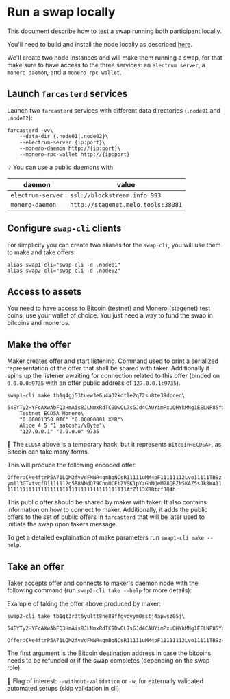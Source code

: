 # Run a swap locally

This document describe how to test a swap running both participant locally.

You'll need to build and install the node locally as described [here](../README.md#locally).

We'll create two node instances and will make them running a swap, for that make sure to have access to the three services: an `electrum server`, a `monero daemon`, and a `monero rpc wallet`.

## Launch `farcasterd` services

Launch two `farcasterd` services with different data directories (`.node01` and `.node02`):

```
farcasterd -vv\
    --data-dir {.node01|.node02}\
    --electrum-server {ip:port}\
    --monero-daemon http://{ip:port}\
    --monero-rpc-wallet http://{ip:port}
```

:bulb: You can use a public daemons with

| daemon            | value                              |
| ----------------- | ---------------------------------- |
| `electrum-server` | `ssl://blockstream.info:993`       |
| `monero-daemon`   | `http://stagenet.melo.tools:38081` |

## Configure `swap-cli` clients

For simplicity you can create two aliases for the `swap-cli`, you will use them to make and take offers:

```
alias swap1-cli="swap-cli -d .node01"
alias swap2-cli="swap-cli -d .node02"
```

## Access to assets

You need to have access to Bitcoin (testnet) and Monero (stagenet) test coins, use your wallet of choice. You just need a way to fund the swap in bitcoins and moneros.

## Make the offer

Maker creates offer and start listening. Command used to print a serialized representation of the offer that shall be shared with taker. Additionally it spins up the listener awaiting for connection related to this offer (binded on `0.0.0.0:9735` with an offer public address of `127.0.0.1:9735`).

```
swap1-cli make tb1q4gj53tuew3e6u4a32kdtle2q72su8te39dpceq\
    54EYTy2HYFcAXwAbFQ3HmAis8JLNmxRdTC9DwQL7sGJd4CAUYimPxuQHYkMNg1EELNP85YqFwqraLd4ovz6UeeekFLoCKiu\
    Testnet ECDSA Monero\
    "0.00001350 BTC" "0.00000001 XMR"\
    Alice 4 5 "1 satoshi/vByte"\
    "127.0.0.1" "0.0.0.0" 9735
```

:mag_right: The `ECDSA` above is a temporary hack, but it represents `Bitcoin<ECDSA>`, as Bitcoin can take many forms.

This will produce the following encoded offer:

`Offer:Cke4ftrP5A71LQM2fvVdFMNR4gmBqNCsR11111uMM4pF11111112Lvo11111TB9zym113GTvtvqfD1111112g5B8NNdQ79CnoUCEtZVSK1pYzGhNQeM28QBZNSKAZ5sJk8WA11111111111111111111111111111111111111111AfZ113XRBtzfJQ4h`

This public offer should be shared by maker with taker. It also contains information on how to connect to maker. Additionally, it adds the public offers to the set of public offers in `farcasterd` that will be later used to initiate the swap upon takers message.

To get a detailed explaination of make parameters run `swap1-cli make --help`.

## Take an offer

Taker accepts offer and connects to maker's daemon node with the following command (run `swap2-cli take --help` for more details):

Example of taking the offer above produced by maker:

```
swap2-cli take tb1qt3r3t6yultt8ne88ffgvgyym0sstj4apwsz05j\
    54EYTy2HYFcAXwAbFQ3HmAis8JLNmxRdTC9DwQL7sGJd4CAUYimPxuQHYkMNg1EELNP85YqFwqraLd4ovz6UeeekFLoCKiu\
    Offer:Cke4ftrP5A71LQM2fvVdFMNR4gmBqNCsR11111uMM4pF11111112Lvo11111TB9zym113GTvtvqfD1111112g5B8NNdQ79CnoUCEtZVSK1pYzGhNQeM28QBZNSKAZ5sJk8WA11111111111111111111111111111111111111111AfZ113XRBtzfJQ4h
```

The first argument is the Bitcoin destination address in case the bitcoins needs to be refunded or if the swap completes (depending on the swap role).

:mag_right: Flag of interest: `--without-validation` or `-w`, for externally validated automated setups (skip validation in cli).
